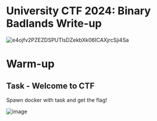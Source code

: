 # University CTF 2024: Binary Badlands Write-up

![e4ojfv2PZEZDSPUTlsDZekbXk06ICAXjrcSji4Sa](https://github.com/user-attachments/assets/0fb6bcde-8753-46dc-8400-8258dae97f40)

# Warm-up

## Task - Welcome to CTF

Spawn docker with task and get the flag!

![image](https://github.com/user-attachments/assets/b1acbece-242e-4609-82ec-648e3550d2a3)
